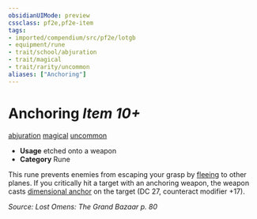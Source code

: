 ```yaml
---
obsidianUIMode: preview
cssclass: pf2e,pf2e-item
tags:
- imported/compendium/src/pf2e/lotgb
- equipment/rune
- trait/school/abjuration
- trait/magical
- trait/rarity/uncommon
aliases: ["Anchoring"]
---
```

# Anchoring *Item 10+*  
[abjuration](abjuration.md)  [magical](magical.md)  [uncommon](uncommon.md)  

- **Usage** etched onto a weapon
- **Category** Rune

This rune prevents enemies from escaping your grasp by [fleeing](conditions.md#Fleeing) to other planes. If you critically hit a target with an anchoring weapon, the weapon casts [dimensional anchor](../../spells/dimensional-anchor.md) on the target (DC 27, counteract modifier +17).

*Source: Lost Omens: The Grand Bazaar p. 80*